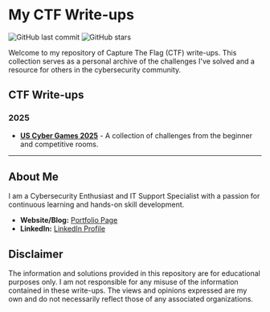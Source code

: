 # My CTF Write-ups

![GitHub last commit](https://img.shields.io/github/last-commit/icrusader/CTF)
![GitHub stars](https://img.shields.io/github/stars/icrusader/CTF?style=social)

Welcome to my repository of Capture The Flag (CTF) write-ups. This collection serves as a personal archive of the challenges I've solved and a resource for others in the cybersecurity community.

## CTF Write-ups

### 2025
* **[US Cyber Games 2025](./2025_US_CYBER_GAMES/README.md)** - A collection of challenges from the beginner and competitive rooms.

***

## About Me

I am a Cybersecurity Enthusiast and IT Support Specialist with a passion for continuous learning and hands-on skill development. 

* **Website/Blog:** [Portfolio Page](https://icrusader.github.io)
* **LinkedIn:** [LinkedIn Profile](https://www.linkedin.com/in/dattruongbusiness/)

## Disclaimer

The information and solutions provided in this repository are for educational purposes only. I am not responsible for any misuse of the information contained in these write-ups. The views and opinions expressed are my own and do not necessarily reflect those of any associated organizations.
